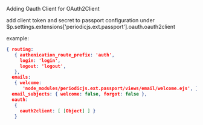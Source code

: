 Adding Oauth Client for OAuth2Client

add client token and secret to passport configuration under $p.settings.extensions['periodicjs.ext.passport'].oauth.oauth2client

example:
```json
{ routing:
   { authenication_route_prefix: 'auth',
     login: 'login',
     logout: 'logout',
   },
  emails:
   { welcome:
      'node_modules/periodicjs.ext.passport/views/email/welcome.ejs', },
  email_subjects: { welcome: false, forgot: false },
  oauth:
   { 
     oauth2client: [ [Object] ] } 
   }
```
